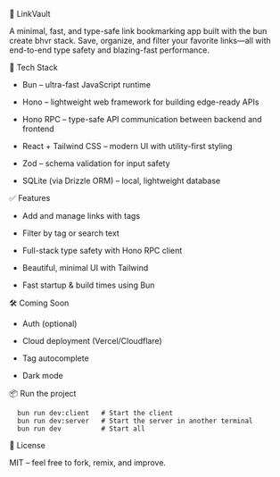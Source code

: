 📌 LinkVault

A minimal, fast, and type-safe link bookmarking app built with the bun create bhvr stack. Save, organize, and filter your favorite links—all with end-to-end type safety and blazing-fast performance.


🚀 Tech Stack

   * Bun – ultra-fast JavaScript runtime

   * Hono – lightweight web framework for building edge-ready APIs

   * Hono RPC – type-safe API communication between backend and frontend

   * React + Tailwind CSS – modern UI with utility-first styling

   * Zod – schema validation for input safety

   * SQLite (via Drizzle ORM) – local, lightweight database

✅ Features

   * Add and manage links with tags

   * Filter by tag or search text

   * Full-stack type safety with Hono RPC client

   * Beautiful, minimal UI with Tailwind

   * Fast startup & build times using Bun

🛠 Coming Soon

   * Auth (optional)

   * Cloud deployment (Vercel/Cloudflare)

   * Tag autocomplete

   * Dark mode


📦 Run the project 
```
  bun run dev:client   # Start the client
  bun run dev:server   # Start the server in another terminal
  bun run dev          # Start all
```

📄 License

MIT – feel free to fork, remix, and improve.
